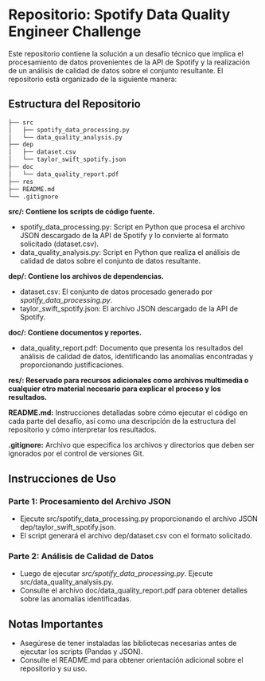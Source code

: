 # Repositorio: Spotify Data Quality Engineer Challenge

Este repositorio contiene la solución a un desafío técnico que implica el procesamiento de datos provenientes de la API de Spotify y la realización de un análisis de calidad de datos sobre el conjunto resultante. El repositorio está organizado de la siguiente manera:

## Estructura del Repositorio
```bash
├── src
│   ├── spotify_data_processing.py
│   └── data_quality_analysis.py
├── dep
│   ├── dataset.csv
│   └── taylor_swift_spotify.json 
├── doc
│   └── data_quality_report.pdf
├── res
├── README.md
└── .gitignore
```

**src/: Contiene los scripts de código fuente.**
- spotify_data_processing.py: Script en Python que procesa el archivo JSON descargado de la API de Spotify y lo convierte al formato solicitado (dataset.csv).
- data_quality_analysis.py: Script en Python que realiza el análisis de calidad de datos sobre el conjunto de datos resultante.

**dep/: Contiene los archivos de dependencias.**
- dataset.csv: El conjunto de datos procesado generado por *spotify_data_processing.py*.
- taylor_swift_spotify.json: El archivo JSON descargado de la API de Spotify.

**doc/: Contiene documentos y reportes.**
- data_quality_report.pdf: Documento que presenta los resultados del análisis de calidad de datos, identificando las anomalías encontradas y proporcionando justificaciones.

**res/: Reservado para recursos adicionales como archivos multimedia o cualquier otro material necesario para explicar el proceso y los resultados.**

**README.md:** Instrucciones detalladas sobre cómo ejecutar el código en cada parte del desafío, así como una descripción de la estructura del repositorio y cómo interpretar los resultados.

**.gitignore:** Archivo que especifica los archivos y directorios que deben ser ignorados por el control de versiones Git.

## Instrucciones de Uso
### Parte 1: Procesamiento del Archivo JSON
- Ejecute src/spotify_data_processing.py proporcionando el archivo JSON dep/taylor_swift_spotify.json.
- El script generará el archivo dep/dataset.csv con el formato solicitado.

### Parte 2: Análisis de Calidad de Datos
- Luego de ejecutar *src/spotify_data_processing.py*. Ejecute src/data_quality_analysis.py.
- Consulte el archivo doc/data_quality_report.pdf para obtener detalles sobre las anomalías identificadas.

## Notas Importantes
- Asegúrese de tener instaladas las bibliotecas necesarias antes de ejecutar los scripts (Pandas y JSON).
- Consulte el README.md para obtener orientación adicional sobre el repositorio y su uso.
